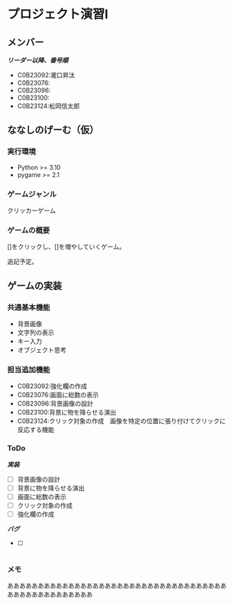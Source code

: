 # プロジェクト演習I

## メンバー

***リーダー以降、番号順***

- C0B23092:瀧口昇汰
- C0B23076:
- C0B23096:
- C0B23100:
- C0B23124:舩岡信太郎

## ななしのげーむ（仮）

### 実行環境

- Python >= 3.10
- pygame >= 2.1

### ゲームジャンル

クリッカーゲーム

### ゲームの概要

[]をクリックし、[]を増やしていくゲーム。

追記予定。

## ゲームの実装

### 共通基本機能

- 背景画像
- 文字列の表示
- キー入力
- オブジェクト思考

### 担当追加機能

- C0B23092:強化欄の作成
- C0B23076:画面に総数の表示
- C0B23096:背景画像の設計
- C0B23100:背景に物を降らせる演出
- C0B23124:クリック対象の作成　画像を特定の位置に張り付けてクリックに反応する機能

### ToDo

***実装***

- [ ] 背景画像の設計
- [ ] 背景に物を降らせる演出
- [ ] 画面に総数の表示
- [ ] クリック対象の作成
- [ ] 強化欄の作成

***バグ***

- [ ] #

### メモ






ああああああああああああああああああああああああああああああああああああああああああああああああああ
